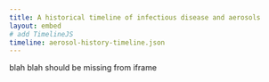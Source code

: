 ```yaml
---
title: A historical timeline of infectious disease and aerosols
layout: embed
# add TimelineJS
timeline: aerosol-history-timeline.json
---
```


blah blah should be missing from iframe

